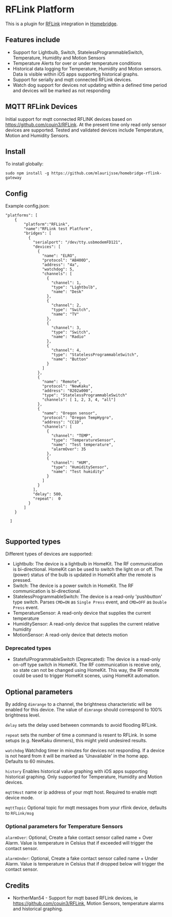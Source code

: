 # RFLink Platform
This is a plugin for [RFLink](http://www.nemcon.nl/blog2/) integration in [Homebridge](https://github.com/nfarina/homebridge).

## Features include

- Support for Lightbulb, Switch, StatelessProgrammableSwitch, Temperature, Humidity and Motion Sensors
- Temperature Alerts for over or under temperature conditions
- Historical data logging for Temperature, Humidity and Motion sensors.  Data is visible within iOS apps supporting historical graphs.
- Support for serially and mqtt connected RFLink devices.
- Watch dog support for devices not updating within a defined time period and devices will be marked as not responding

## MQTT RFLink Devices

Initial support for mqtt connected RFLINK devices based on https://github.com/couin3/RFLink.  At the present time only read only sensor devices are supported.  Tested and validated devices include Temperature, Motion and Humidity Sensors.

## Install
To install globally:
```
sudo npm install -g https://github.com/mlaurijsse/homebridge-rflink-gateway
```

## Config
Example config.json:

```
"platforms": [
    {
        "platform":"RFLink",
        "name":"RFLink test Platform",
        "bridges": [
          {
            "serialport": "/dev/tty.usbmodemFD121",
            "devices": [
              {
                "name": "ELRO",
                "protocol": "AB400D",
                "address": "4a",
                "watchdog": 5,
                "channels": [
                  {
                    "channel": 1,
                    "type": "Lightbulb",
                    "name": "Desk"
                  },
                  {
                    "channel": 2,
                    "type": "Switch",
                    "name": "TV"
                  },
                  {
                    "channel": 3,
                    "type": "Switch",
                    "name": "Radio"
                  },
                  {
                    "channel": 4,
                    "type": "StatelessProgrammableSwitch",
                    "name": "Button"
                  }
                ]
              },
              {
                "name": "Remote",
                "protocol": "NewKaku",
                "address": "0202a000",
                "type": "StatelessProgrammableSwitch"
                "channels": [ 1, 2, 3, 4, "all"]
              },
              {
                "name": "Oregon sensor",
                "protocol": "Oregon TempHygro",
                "address": "CC1D",
                "channels": [
                  {
                    "channel": "TEMP",
                    "type": "TemperatureSensor",
                    "name": "Test temperature",
                    "alarmOver": 35
                  },
                  {
                    "channel": "HUM",
                    "type": "HumiditySensor",
                    "name": "Test humidity"
                  }
                ]
              }
            ],
            "delay": 500,
            "repeat":  0
          }
        ]
    }

  ]


```

## Supported types
Different types of devices are supported:
* Lightbulb: The device is a lightbulb in HomeKit. The RF communication is bi-directional. HomeKit can be used to switch the light on or off. The (power) status of the bulb is updated in HomeKit after the remote is pressed.
* Switch: The device is a power switch in HomeKit. The RF communication is bi-directional.
* StatelessProgrammableSwitch: The device is a read-only 'pushbutton' type switch. Parses `CMD=ON` as `Single Press` event, and `CMD=OFF` as `Double Press` event.
* TemperatureSensor: A read-only device that supplies the current temperature
* HumiditySensor:  A read-only device that supplies the current relative humidity
* MotionSensor: A read-only device that detects motion

### Deprecated types

* StatefulProgrammableSwitch (Deprecated): The device is a read-only on-off type switch in HomeKit. The RF communication is receive only, so state can not be changed using HomeKit. This way, the RF remote could be used to trigger HomeKit scenes, using HomeKit automation.

## Optional parameters
By adding `dimrange` to a channel, the brightness characteristic will be enabled for this device. The value of `dimrange` should correspond to 100% brightness level.

`delay` sets the delay used between commands to avoid flooding RFLink.

`repeat` sets the number of time a command is resent to RFLink. In some setups (e.g. NewKaku dimmers), this might yield undesired results.

`watchdog` Watchdog timer in minutes for devices not responding.  If a device is not heard from it will be marked as 'Unavailable' in the home app. Defaults to 60 minutes.

`history` Enables historical value graphing with iOS apps supporting historical graphing.  Only supported for Temperature, Humidity and Motion devices.

`mqttHost` name or ip address of your mqtt host.  Required to enable mqtt device mode.

`mqttTopic` Optional topic for mqtt messages from your rflink device, defaults to `RFLink/msg`

### Optional parameters for Temperature Sensors

`alarmOver`: Optional, Create a fake contact sensor called name + Over Alarm.  Value is temperature in Celsius that if exceeded will trigger the contact sensor.

`alarmUnder`: Optional, Create a fake contact sensor called name + Under Alarm.  Value is temperature in Celsius that if dropped below will trigger the contact sensor.

## Credits

* NortherMan54 - Support for mqtt based RFLink devices, ie https://github.com/couin3/RFLink, Motion Sensors, temperature alarms and historical graphing.
